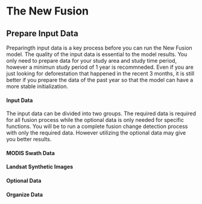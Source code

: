 # The New Fusion
## Prepare Input Data
Preparingth input data is a key process before you can run the New Fusion model. The quality of the input data is essential to the model results. You only need to prepare data for your study area and study time period, however a minimun study period of 1 year is recommneded. Even if you are just looking for deforestation that happened in the recent 3 months, it is still better if you prepare the data of the past year so that the model can have a more stable initialization.  

#### Input Data
The input data can be divided into two groups. The required data is required for all fusion process while the optional data is only needed for specific functions. You will be to run a complete fusion change detection process with only the required data. However utilizing the optional data may give you better results.  

#### MODIS Swath Data


#### Landsat Synthetic Images


#### Optional Data


#### Organize Data




